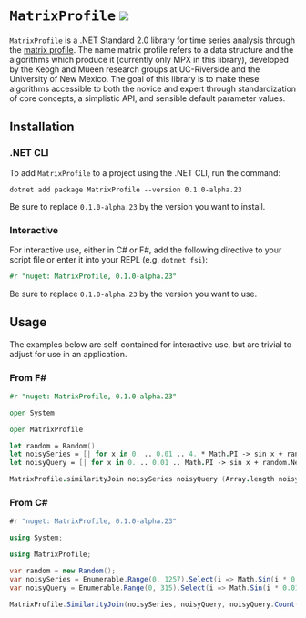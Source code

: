 # `MatrixProfile` [![](https://buildstats.info/nuget/MatrixProfile?includePreReleases=true)](https://www.nuget.org/packages/MatrixProfile)

`MatrixProfile` is a .NET Standard 2.0 library for time series analysis through the [matrix profile](https://www.cs.ucr.edu/~eamonn/MatrixProfile.html).
The name matrix profile refers to a data structure and the algorithms which produce it (currently only MPX in this library), developed by the Keogh and Mueen research groups at UC-Riverside and the University of New Mexico. The goal of this library is to make these algorithms accessible to both the novice and expert through standardization of core concepts, a simplistic API, and sensible default parameter values.

## Installation

### .NET CLI

To add `MatrixProfile` to a project using the .NET CLI, run the command:

```
dotnet add package MatrixProfile --version 0.1.0-alpha.23
```

Be sure to replace `0.1.0-alpha.23` by the version you want to install.

### Interactive

For interactive use, either in C# or F#, add the following directive to your script file or enter it into your REPL (e.g. `dotnet fsi`):

```fsharp
#r "nuget: MatrixProfile, 0.1.0-alpha.23"
```

Be sure to replace `0.1.0-alpha.23` by the version you want to use.

## Usage

The examples below are self-contained for interactive use, but are trivial to adjust for use in an application.

### From F#

```fsharp
#r "nuget: MatrixProfile, 0.1.0-alpha.23"

open System

open MatrixProfile

let random = Random()
let noisySeries = [| for x in 0. .. 0.01 .. 4. * Math.PI -> sin x + random.NextDouble() |]
let noisyQuery = [| for x in 0. .. 0.01 .. Math.PI -> sin x + random.NextDouble() |]

MatrixProfile.similarityJoin noisySeries noisyQuery (Array.length noisyQuery) true 2
```

### From C#

```csharp
#r "nuget: MatrixProfile, 0.1.0-alpha.23"

using System;

using MatrixProfile;

var random = new Random();
var noisySeries = Enumerable.Range(0, 1257).Select(i => Math.Sin(i * 0.01) + random.NextDouble()).ToArray();
var noisyQuery = Enumerable.Range(0, 315).Select(i => Math.Sin(i * 0.01) + random.NextDouble()).ToArray();

MatrixProfile.SimilarityJoin(noisySeries, noisyQuery, noisyQuery.Count(), true, 2);
```